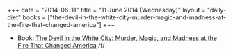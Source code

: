 +++
date = "2014-06-11"
title = "11 June 2014 (Wednesday)"
layout = "daily-diet"
books = ["the-devil-in-the-white-city-murder-magic-and-madness-at-the-fire-that-changed-america"]
+++

<ul>
<li class="entry books">Book: <a href="/books/the-devil-in-the-white-city-murder-magic-and-madness-at-the-fire-that-changed-america">The Devil in the White City: Murder, Magic, and Madness at the Fire That Changed America</a> /f/</li>
</ul>